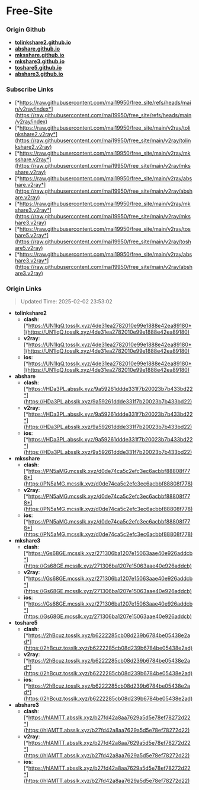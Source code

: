 # Free-Site

### Origin Github

- [**tolinkshare2.github.io**](https://github.com/tolinkshare2/tolinkshare2.github.io)
- [**abshare.github.io**](https://github.com/abshare/abshare.github.io)
- [**mksshare.github.io**](https://github.com/mksshare/mksshare.github.io)
- [**mkshare3.github.io**](https://github.com/mkshare3/mkshare3.github.io)
- [**toshare5.github.io**](https://github.com/toshare5/toshare5.github.io)
- [**abshare3.github.io**](https://github.com/abshare3/abshare3.github.io)

### Subscribe Links

- [*https://raw.githubusercontent.com/mai19950/free_site/refs/heads/main/v2ray/index*](https://raw.githubusercontent.com/mai19950/free_site/refs/heads/main/v2ray/index)
- [*https://raw.githubusercontent.com/mai19950/free_site/main/v2ray/tolinkshare2.v2ray*](https://raw.githubusercontent.com/mai19950/free_site/main/v2ray/tolinkshare2.v2ray)
- [*https://raw.githubusercontent.com/mai19950/free_site/main/v2ray/mksshare.v2ray*](https://raw.githubusercontent.com/mai19950/free_site/main/v2ray/mksshare.v2ray)
- [*https://raw.githubusercontent.com/mai19950/free_site/main/v2ray/abshare.v2ray*](https://raw.githubusercontent.com/mai19950/free_site/main/v2ray/abshare.v2ray)
- [*https://raw.githubusercontent.com/mai19950/free_site/main/v2ray/mkshare3.v2ray*](https://raw.githubusercontent.com/mai19950/free_site/main/v2ray/mkshare3.v2ray)
- [*https://raw.githubusercontent.com/mai19950/free_site/main/v2ray/toshare5.v2ray*](https://raw.githubusercontent.com/mai19950/free_site/main/v2ray/toshare5.v2ray)
- [*https://raw.githubusercontent.com/mai19950/free_site/main/v2ray/abshare3.v2ray*](https://raw.githubusercontent.com/mai19950/free_site/main/v2ray/abshare3.v2ray)

### Origin Links

> Updated Time: 2025-02-02 23:53:02

- **tolinkshare2**
  - **clash**: [*https://UN1IqQ.tosslk.xyz/4de31ea2782010e99e1888e42ea89180*](https://UN1IqQ.tosslk.xyz/4de31ea2782010e99e1888e42ea89180)
  - **v2ray**: [*https://UN1IqQ.tosslk.xyz/4de31ea2782010e99e1888e42ea89180*](https://UN1IqQ.tosslk.xyz/4de31ea2782010e99e1888e42ea89180)
  - **ios**: [*https://UN1IqQ.tosslk.xyz/4de31ea2782010e99e1888e42ea89180*](https://UN1IqQ.tosslk.xyz/4de31ea2782010e99e1888e42ea89180)
- **abshare**
  - **clash**: [*https://HDa3PL.absslk.xyz/9a59261ddde331f7b20023b7b433bd22*](https://HDa3PL.absslk.xyz/9a59261ddde331f7b20023b7b433bd22)
  - **v2ray**: [*https://HDa3PL.absslk.xyz/9a59261ddde331f7b20023b7b433bd22*](https://HDa3PL.absslk.xyz/9a59261ddde331f7b20023b7b433bd22)
  - **ios**: [*https://HDa3PL.absslk.xyz/9a59261ddde331f7b20023b7b433bd22*](https://HDa3PL.absslk.xyz/9a59261ddde331f7b20023b7b433bd22)
- **mksshare**
  - **clash**: [*https://PN5aMG.mcsslk.xyz/d0de74ca5c2efc3ec6acbbf88808f778*](https://PN5aMG.mcsslk.xyz/d0de74ca5c2efc3ec6acbbf88808f778)
  - **v2ray**: [*https://PN5aMG.mcsslk.xyz/d0de74ca5c2efc3ec6acbbf88808f778*](https://PN5aMG.mcsslk.xyz/d0de74ca5c2efc3ec6acbbf88808f778)
  - **ios**: [*https://PN5aMG.mcsslk.xyz/d0de74ca5c2efc3ec6acbbf88808f778*](https://PN5aMG.mcsslk.xyz/d0de74ca5c2efc3ec6acbbf88808f778)
- **mkshare3**
  - **clash**: [*https://Gs68GE.mcsslk.xyz/271306ba1207e15063aae40e926addcb*](https://Gs68GE.mcsslk.xyz/271306ba1207e15063aae40e926addcb)
  - **v2ray**: [*https://Gs68GE.mcsslk.xyz/271306ba1207e15063aae40e926addcb*](https://Gs68GE.mcsslk.xyz/271306ba1207e15063aae40e926addcb)
  - **ios**: [*https://Gs68GE.mcsslk.xyz/271306ba1207e15063aae40e926addcb*](https://Gs68GE.mcsslk.xyz/271306ba1207e15063aae40e926addcb)
- **toshare5**
  - **clash**: [*https://2hBcuz.tosslk.xyz/b6222285cb08d239b6784be05438e2ad*](https://2hBcuz.tosslk.xyz/b6222285cb08d239b6784be05438e2ad)
  - **v2ray**: [*https://2hBcuz.tosslk.xyz/b6222285cb08d239b6784be05438e2ad*](https://2hBcuz.tosslk.xyz/b6222285cb08d239b6784be05438e2ad)
  - **ios**: [*https://2hBcuz.tosslk.xyz/b6222285cb08d239b6784be05438e2ad*](https://2hBcuz.tosslk.xyz/b6222285cb08d239b6784be05438e2ad)
- **abshare3**
  - **clash**: [*https://hIAMTT.absslk.xyz/b27fd42a8aa7629a5d5e78ef78272d22*](https://hIAMTT.absslk.xyz/b27fd42a8aa7629a5d5e78ef78272d22)
  - **v2ray**: [*https://hIAMTT.absslk.xyz/b27fd42a8aa7629a5d5e78ef78272d22*](https://hIAMTT.absslk.xyz/b27fd42a8aa7629a5d5e78ef78272d22)
  - **ios**: [*https://hIAMTT.absslk.xyz/b27fd42a8aa7629a5d5e78ef78272d22*](https://hIAMTT.absslk.xyz/b27fd42a8aa7629a5d5e78ef78272d22)

